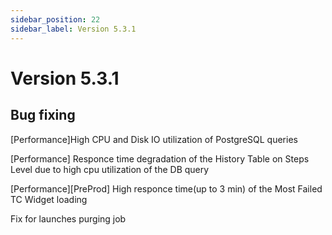 ```yaml
---
sidebar_position: 22
sidebar_label: Version 5.3.1
---
```


# Version 5.3.1

## Bug fixing

[Performance]High CPU and Disk IO utilization of PostgreSQL queries

[Performance] Responce time degradation of the History Table on Steps Level due to high cpu utilization of the DB query

[Performance][PreProd] High responce time(up to 3 min) of the Most Failed TC Widget loading

Fix for launches purging job 
